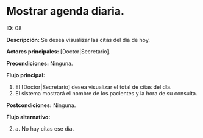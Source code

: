 # Mostrar agenda diaria.
**ID:** 08

**Descripción:** Se desea visualizar las citas del día de hoy.

**Actores principales:** [Doctor|Secretario].

**Precondiciones:** Ninguna.

**Flujo principal:**
1. El [Doctor|Secretario] desea visualizar el total de citas del día.
2. El sistema mostrará el nombre de los pacientes y la hora de su consulta.

**Postcondiciones:** Ninguna.

**Flujo alternativo:**

2. a. No hay citas ese día.
